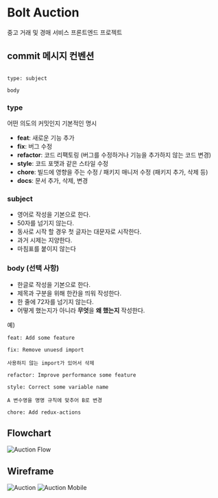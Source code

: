 # Bolt Auction
중고 거래 및 경매 서비스 프론트엔드 프로젝트



## commit 메시지 컨벤션

```

type: subject

body

```

### type

어떤 의도의 커밋인지 기본적인 명시

- **feat**: 새로운 기능 추가
- **fix**: 버그 수정
- **refactor**: 코드 리팩토링 (버그를 수정하거나 기능을 추가하지 않는 코드 변경)
- **style**: 코드 포맷과 같은 스타일 수정
- **chore**: 빌드에 영향을 주는 수정 / 패키지 매니저 수정 (패키지 추가, 삭제 등)
- **docs**: 문서 추가, 삭제, 변경

### subject

- 영어로 작성을 기본으로 한다.
- 50자를 넘기지 않는다.
- 동사로 시작 할 경우 첫 글자는 대문자로 시작한다.
- 과거 시제는 지양한다.
- 마침표를 붙이지 않는다

### body (선택 사항)

- 한글로 작성을 기본으로 한다.
- 제목과 구분을 위해 한칸을 띄워 작성한다.
- 한 줄에 72자를 넘기지 않는다.
- 어떻게 했는지가 아니라 **무엇**을 **왜 했는지** 작성한다.

예)

``` 
feat: Add some feature
```

```
fix: Remove unuesd import

사용하지 않는 import가 있어서 삭제
```

```
refactor: Improve performance some feature
```

```
style: Correct some variable name

A 변수명을 명명 규칙에 맞추어 B로 변경
```

```
chore: Add redux-actions
```



## Flowchart
![Auction Flow](https://user-images.githubusercontent.com/48080762/73356731-571e5500-42de-11ea-99e5-6dda729af400.png)

## Wireframe
![Auction](https://user-images.githubusercontent.com/48080762/73356737-5ab1dc00-42de-11ea-830d-c53dbd13a11a.png)
![Auction Mobile](https://user-images.githubusercontent.com/48080762/73356765-643b4400-42de-11ea-8962-8eedbff24558.png)
